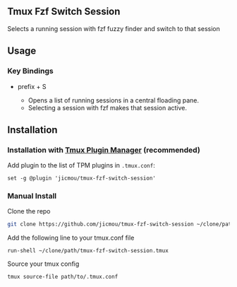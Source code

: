 ## Tmux Fzf Switch Session

Selects a running session with fzf fuzzy finder and switch to that session

## Usage

### Key Bindings

- prefix + S

  - Opens a list of running sessions in a central floading pane.
  - Selecting a session with fzf makes that session active.

## Installation

### Installation with [Tmux Plugin Manager](https://github.com/tmux-plugins/tpm) (recommended)

Add plugin to the list of TPM plugins in `.tmux.conf`:

    set -g @plugin 'jicmou/tmux-fzf-switch-session'

### Manual Install

Clone the repo

```bash
git clone https://github.com/jicmou/tmux-fzf-switch-session ~/clone/path
```

Add the following line to your tmux.conf file

```
run-shell ~/clone/path/tmux-fzf-switch-session.tmux
```

Source your tmux config

```
tmux source-file path/to/.tmux.conf
```
